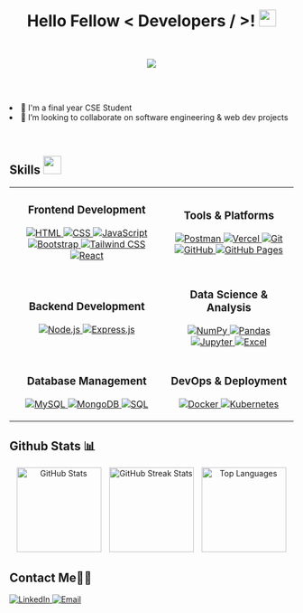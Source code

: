 <link href="https://fonts.googleapis.com/css2?family=VT323&display=swap" rel="stylesheet">

<h1 align="center"> Hello Fellow <span font=VT323&color=00f7ff >< </span> Developers <span>/ ></span>!
  <img src="https://raw.githubusercontent.com/MartinHeinz/MartinHeinz/master/wave.gif" width="30px">
</h1>
<br>
<p align="center">
  <a href="https://github.com/DenverCoder1/readme-typing-svg">
    <img src="https://readme-typing-svg.herokuapp.com?&font=VT323&color=00f7ff&size=30&lines=Welcome+to+my+GitHub+Profile!;I'm+a+Web+Developer;I'm+a+Computer+Science+Student">
  </a>
</p>
<br>
<br>
  
<p>
  <p text align="center"> <li>💼 I'm a final year CSE Student </li>
  <li >👯 I’m looking to collaborate on software engineering & web dev projects </li></p>
  <p> </p>
</p>

<br>
<h2>
  Skills
  <img src="https://media2.giphy.com/media/QssGEmpkyEOhBCb7e1/giphy.gif?cid=ecf05e47a0n3gi1bfqntqmob8g9aid1oyj2wr3ds3mg700bl&rid=giphy.gif" width="32px">
</h2>

<table width="100%" cellpadding="10" cellspacing="0" border="0">
  <tr>
    <td>
      <h3 align="center">Frontend Development</h3>
      <p align="center">
        <a href="https://developer.mozilla.org/en-US/docs/Web/HTML" target="_blank">
          <img alt="HTML" src="https://img.shields.io/badge/HTML5-E34F26?style=for-the-badge&logo=html5&logoColor=white">
        </a>
        <a href="https://developer.mozilla.org/en-US/docs/Web/CSS" target="_blank">
          <img alt="CSS" src="https://img.shields.io/badge/CSS3-1572B6?style=for-the-badge&logo=css3&logoColor=white">
        </a>
        <a href="https://developer.mozilla.org/en-US/docs/Web/JavaScript" target="_blank">
          <img alt="JavaScript" src="https://img.shields.io/badge/JavaScript-F7DF1E?style=for-the-badge&logo=javascript&logoColor=black">
        </a>
        <a href="https://getbootstrap.com/" target="_blank">
          <img alt="Bootstrap" src="https://img.shields.io/badge/Bootstrap-563D7C?style=for-the-badge&logo=bootstrap&logoColor=white">
        </a>
        <a href="https://tailwindcss.com/" target="_blank">
          <img alt="Tailwind CSS" src="https://img.shields.io/badge/Tailwind_CSS-38B2AC?style=for-the-badge&logo=tailwind-css&logoColor=white">
        </a>
        <a href="https://reactjs.org/" target="_blank">
          <img alt="React" src="https://img.shields.io/badge/React-61DAFB?style=for-the-badge&logo=react&logoColor=black">
        </a>
      </p>
    </td>
    <td>
      <h3 align="center">Tools & Platforms</h3>
      <p align="center">
        <a href="https://www.postman.com/" target="_blank">
          <img alt="Postman" src="https://img.shields.io/badge/Postman-FF6C37?style=for-the-badge&logo=postman&logoColor=white">
        </a>
        <a href="https://vercel.com/" target="_blank">
          <img alt="Vercel" src="https://img.shields.io/badge/Vercel-000000?style=for-the-badge&logo=vercel&logoColor=white">
        </a>
        <a href="https://git-scm.com/" target="_blank">
          <img alt="Git" src="https://img.shields.io/badge/Git-F05032?style=for-the-badge&logo=git&logoColor=white">
        </a>
        <a href="https://github.com/" target="_blank">
          <img alt="GitHub" src="https://img.shields.io/badge/GitHub-181717?style=for-the-badge&logo=github&logoColor=white">
        </a>
        <a href="https://pages.github.com/" target="_blank">
          <img alt="GitHub Pages" src="https://img.shields.io/badge/GitHub%20Pages-222222?style=for-the-badge&logo=github-pages&logoColor=white">
        </a>
      </p>
    </td>
  </tr>
  <tr style="height:50%">
    <td>
      <h3 align="center">Backend Development</h3>
      <p align="center">
        <a href="https://nodejs.org/" target="_blank">
          <img alt="Node.js" src="https://img.shields.io/badge/Node.js-339933?style=for-the-badge&logo=nodedotjs&logoColor=white">
        </a>
        <a href="https://expressjs.com/" target="_blank">
          <img alt="Express.js" src="https://img.shields.io/badge/Express.js-000000?style=for-the-badge&logo=express&logoColor=white">
        </a>
      </p>
    </td>
    <td>
      <h3 align="center">Data Science & Analysis</h3>
      <p align="center">
        <a href="https://numpy.org/" target="_blank">
          <img alt="NumPy" src="https://img.shields.io/badge/NumPy-013243?style=for-the-badge&logo=numpy&logoColor=white">
        </a>
        <a href="https://pandas.pydata.org/" target="_blank">
          <img alt="Pandas" src="https://img.shields.io/badge/Pandas-150458?style=for-the-badge&logo=pandas&logoColor=white">
        </a>
        <a href="https://jupyter.org/" target="_blank">
          <img alt="Jupyter" src="https://img.shields.io/badge/Jupyter-F37626?style=for-the-badge&logo=jupyter&logoColor=white">
        </a>  
        <a href="https://products.office.com/excel" target="_blank">
          <img alt="Excel" src="https://img.shields.io/badge/Excel-217346?style=for-the-badge&logo=microsoft-excel&logoColor=white">
        </a>
<!--         <a href="https://powerbi.microsoft.com/" target="_blank">
          <img alt="Power BI" src="https://img.shields.io/badge/Power%20BI-F2C811?style=for-the-badge&logo=power-bi&logoColor=white">
        </a> -->
      </p>
    </td>
  </tr>
  <tr>
    <td>
      <h3 align="center">Database Management</h3>
      <p align="center">
        <a href="https://www.mysql.com/" target="_blank">
          <img alt="MySQL" src="https://img.shields.io/badge/MySQL-4479A1?style=for-the-badge&logo=mysql&logoColor=white">
        </a>
        <a href="https://www.mongodb.com/" target="_blank">
          <img alt="MongoDB" src="https://img.shields.io/badge/MongoDB-47A248?style=for-the-badge&logo=mongodb&logoColor=white">
        </a>
        <a href="https://www.postgresql.org/" target="_blank">
          <img alt="SQL" src="https://img.shields.io/badge/SQL-316192?style=for-the-badge&logo=postgresql&logoColor=white">
        </a>
      </p>
    </td>
    <td>
      <h3 align="center">DevOps & Deployment</h3>
      <p align="center">
        <a href="https://www.docker.com/" target="_blank">
          <img alt="Docker" src="https://img.shields.io/badge/Docker-2496ED?style=for-the-badge&logo=docker&logoColor=white">
        </a>
        <a href="https://kubernetes.io/" target="_blank">
          <img alt="Kubernetes" src="https://img.shields.io/badge/Kubernetes-326CE5?style=for-the-badge&logo=kubernetes&logoColor=white">
        </a>
      </p>
    </td>
  </tr>
</table>

<h2> Github Stats 📊 </h2>

<p align="center">
  <img src="https://github-readme-stats.vercel.app/api?username=Nupur-30&theme=city_light&hide_border=false&include_all_commits=false&count_private=false" alt="GitHub Stats" style="margin-right: 10px; height: 150px; object-fit: cover;"/>
  <img src="https://github-readme-streak-stats.herokuapp.com/?user=Nupur-30&theme=citylight" alt="GitHub Streak Stats" style="margin-right: 10px; height: 150px; object-fit: cover;"/>
  <img src="https://github-readme-stats.vercel.app/api/top-langs/?username=Nupur-30&theme=city_light&hide_border=false&include_all_commits=false&count_private=false&layout=compact" alt="Top Languages" style="height: 150px; object-fit: cover;"/>
</p>

<h2>Contact Me🙋‍♀️</h2>
<p>
  <a href="www.linkedin.com/in/nupur-mehlawat" target="_blank">
    <img alt="LinkedIn" src="https://img.shields.io/badge/LinkedIn-0077B5?style=for-the-badge&logo=linkedin&logoColor=white">
  </a>   
  <a href="mailto:abc@gmail.com" target="_blank">
    <img alt="Email" src="https://img.shields.io/badge/Email-D14836?style=for-the-badge&logo=gmail&logoColor=white">
  </a>
</p>

